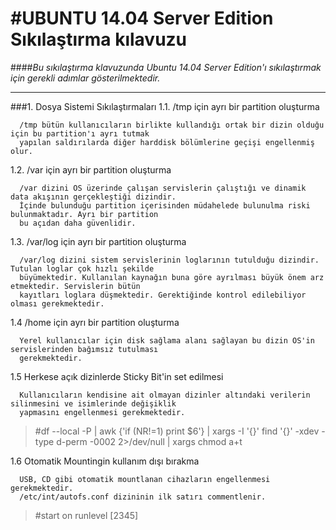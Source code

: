 #UBUNTU 14.04 Server Edition Sıkılaştırma kılavuzu
===================================================
####*Bu sıkılaştırma klavuzunda Ubuntu 14.04 Server Edition'ı sıkılaştırmak için gerekli adımlar gösterilmektedir.*
___________________________________________________________________________________________________________________

###1. Dosya Sistemi Sıkılaştırmaları
   1.1. /tmp için ayrı bir partition oluşturma
   
      /tmp bütün kullanıcıların birlikte kullandığı ortak bir dizin olduğu için bu partition'ı ayrı tutmak
      yapılan saldırılarda diğer harddisk bölümlerine geçişi engellenmiş olur.
   1.2. /var için ayrı bir partition oluşturma
   
      /var dizini OS üzerinde çalışan servislerin çalıştığı ve dinamik data akışının gerçekleştiği dizindir.
      İçinde bulunduğu partition içerisinden müdahelede bulunulma riski bulunmaktadır. Ayrı bir partition 
      bu açıdan daha güvenlidir.

   1.3. /var/log için ayrı bir partition oluşturma
   
      /var/log dizini sistem servislerinin loglarının tutulduğu dizindir. Tutulan loglar çok hızlı şekilde
      büyümektedir. Kullanılan kaynağın buna göre ayrılması büyük önem arz etmektedir. Servislerin bütün
      kayıtları loglara düşmektedir. Gerektiğinde kontrol edilebiliyor olması gerekmektedir.

   1.4 /home için ayrı bir partition oluşturma
   
      Yerel kullanıcılar için disk sağlama alanı sağlayan bu dizin OS'in servislerinden bağımsız tutulması
      gerekmektedir.
   
   1.5 Herkese açık dizinlerde Sticky Bit'in set edilmesi
   
      Kullanıcıların kendisine ait olmayan dizinler altındaki verilerin silinmesini ve isimlerinde değişiklik
      yapmasını engellenmesi gerekmektedir.
      
> #df --local -P | awk {'if (NR!=1) print $6'} | xargs -I '{}' find '{}' -xdev -type d-perm -0002 2>/dev/null | xargs chmod a+t

   1.6 Otomatik Mountingin kullanım dışı bırakma
   
      USB, CD gibi otomatik mountlanan cihazların engellenmesi gerekmektedir.
      /etc/int/autofs.conf dizininin ilk satırı commentlenir.
   
> #start on runlevel [2345]
   
